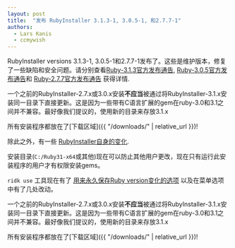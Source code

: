 ```yaml
---
layout: post
title:  "发布 RubyInstaller 3.1.3-1, 3.0.5-1, 和2.7.7-1"
authors: 
  - Lars Kanis
  - ccmywish
---
```

RubyInstaller versions 3.1.3-1, 3.0.5-1和2.7.7-1发布了。这些是维护版本，修复了一些缺陷和安全问题。请分别查看[Ruby-3.1.3官方发布通告](https://www.ruby-lang.org/en/news/2022/11/24/ruby-3-1-3-released/), [Ruby-3.0.5官方发布通告](https://www.ruby-lang.org/en/news/2022/11/24/ruby-3-0-5-released/)和 [Ruby-2.7.7官方发布通告](https://www.ruby-lang.org/en/news/2022/11/24/ruby-2-7-7-released/) 获得详情.

一个之前的RubyInstaller-2.7.x或3.0.x安装<b>不应当</b>被通过将RubyInstaller-3.1.x安装同一目录下直接更新。这是因为一些带有C语言扩展的gem在ruby-3.0和3.1之间并不兼容。最好像我们提议的，使用新的目录来存放3.1.x

所有安装程序都放在了[下载区域]({{ "/downloads/" | relative_url }})!


除此之外，有一些 [RubyInstaller自身的变化](https://github.com/oneclick/rubyinstaller2/blob/a09714dc05786947d77970f387194aafc1f9e2b3/CHANGELOG-3.1.md#rubyinstaller-313-1---2022-11-27).

安装目录(`C:/Ruby31-x64`或其他)现在可以防止其他用户更改，现在只有运行此安装程序的用户才有权限安装gems。

`ridk use` 工具现在有了 [用来永久保存Ruby version变化的选项](https://github.com/oneclick/rubyinstaller2/wiki/The-ridk-tool#ridk-use) 以及在菜单选项中有了几处改动。

一个之前的RubyInstaller-2.7.x或3.0.x安装<b>不应当</b>被通过将RubyInstaller-3.1.x安装同一目录下直接更新。这是因为一些带有C语言扩展的gem在ruby-3.0和3.1之间并不兼容。最好像我们提议的，使用新的目录来存放3.1.x

所有安装程序都放在了[下载区域]({{ "/downloads/" | relative_url }})!
